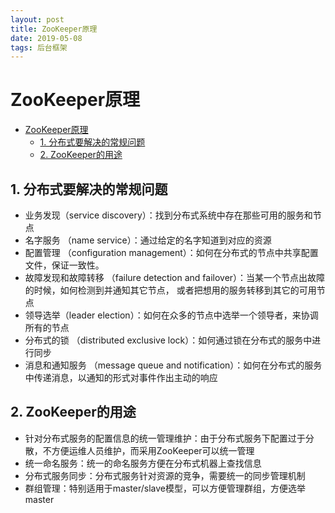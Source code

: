 ```yaml
---
layout: post
title: ZooKeeper原理
date: 2019-05-08
tags: 后台框架
---
```


# ZooKeeper原理

<!-- TOC -->

- [ZooKeeper原理](#zookeeper原理)
    - [1. 分布式要解决的常规问题](#1-分布式要解决的常规问题)
    - [2. ZooKeeper的用途](#2-zookeeper的用途)

<!-- /TOC -->

## 1. 分布式要解决的常规问题

- 业务发现（service discovery）：找到分布式系统中存在那些可用的服务和节点
- 名字服务 （name service）：通过给定的名字知道到对应的资源
- 配置管理 （configuration management）：如何在分布式的节点中共享配置文件，保证一致性。
- 故障发现和故障转移 （failure detection and failover）：当某一个节点出故障的时候，如何检测到并通知其它节点， 或者把想用的服务转移到其它的可用节点
- 领导选举（leader election）：如何在众多的节点中选举一个领导者，来协调所有的节点
- 分布式的锁 （distributed exclusive lock）：如何通过锁在分布式的服务中进行同步
- 消息和通知服务 （message queue and notification）：如何在分布式的服务中传递消息，以通知的形式对事件作出主动的响应

## 2. ZooKeeper的用途

- 针对分布式服务的配置信息的统一管理维护：由于分布式服务下配置过于分散，不方便运维人员维护，而采用ZooKeeper可以统一管理
- 统一命名服务：统一的命名服务方便在分布式机器上查找信息
- 分布式服务同步：分布式服务针对资源的竞争，需要统一的同步管理机制
- 群组管理：特别适用于master/slave模型，可以方便管理群组，方便选举master

